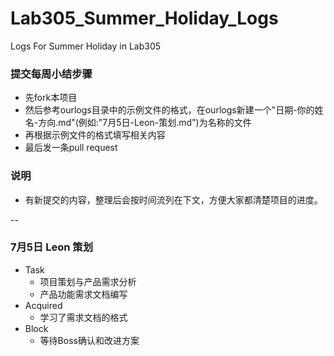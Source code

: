 # Lab305_Summer_Holiday_Logs
Logs For Summer Holiday in Lab305

### 提交每周小结步骤

- 先fork本项目
- 然后参考ourlogs目录中的示例文件的格式，在ourlogs新建一个"日期-你的姓名-方向.md"(例如:"7月5日-Leon-策划.md")为名称的文件
- 再根据示例文件的格式填写相关内容
- 最后发一条pull request

### 说明
- 有新提交的内容，整理后会按时间流列在下文，方便大家都清楚项目的进度。

--
### 7月5日 Leon 策划
+ Task
  - 项目策划与产品需求分析
  - 产品功能需求文档编写
+ Acquired
  - 学习了需求文档的格式
+ Block
  - 等待Boss确认和改进方案
